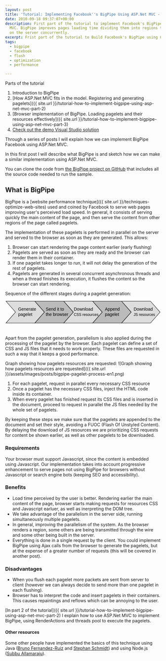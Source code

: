 ```yaml
---
layout: post
title: 'Tutorial: Implementing Facebook''s BigPipe Using ASP.Net MVC - Part 1'
date: 2010-09-18 09:37:07+00:00
description: First part of the tutorial to implement Facebook's BigPipe using ASP.Net
  MVC. BigPipe improves pages loading time dividing them into regions that are generated
  on the server concurrently.
excerpt: Frist part of the tutorial to Build Facebook's BigPipe using C#. Source code to make pagelets and achieve delayed parallel execution in an ASP.Net MVC website.
tags:
  - bigpipe
  - facebook
  - flush
  - optimization
  - performance

---
```


Parts of the tutorial

1.  Introduction to BigPipe
2.  [How ASP.Net MVC fits in the model. Registering and generating
    pagelets]({{ site.url }}/tutorial-how-to-implement-bigpipe-using-asp-net-mvc-part-2)
3.  [Browser implementation of BigPipe. Loading pagelets and their
    resources effectively]({{ site.url }}/tutorial-how-to-implement-bigpipe-using-asp-net-mvc-part-3)
4.  [Check out the demo Visual Studio solution](https://github.com/JMPerez/BigPipe)

Through a series of posts I will explain how we can implement BigPipe Facebook using ASP.Net MVC.

In this first post I will describe what BigPipe is and sketch how we can make a similar implementation using ASP.Net MVC.

You can clone the code from [the BigPipe project on GitHub](https://github.com/JMPerez/BigPipe)  that includes all the source code needed to run the sample.

## What is BigPipe
BigPipe is a [website performance technique]({{ site.url }}/techniques-optimize-web-sites) used and coined by Facebook to serve web pages improving user's perceived load speed. In general, it consists of serving quickly the main content of the page, and then serve the content from other regions of the page called pagelets.

The implementation of these pagelets is performed in parallel on the server and served to the browser as soon as they are generated. This allows:

1.  Browser can start rendering the page content earlier (early
    flushing)
2.  Pagelets are served as soon as they are ready and the browser can
    render them in their container.
3.  If one pagelet takes longer to run, it will not delay the generation
    of the rest of pagelets.
4.  Pagelets are generated in several concurrent asynchronous threads
    and when a thread finishes its execution, it flushes the content so
    the browser can start rendering.

Sequence of the different stages during a pagelet generation:

<div class="svg-container"><svg xmlns="http://www.w3.org/2000/svg" viewBox="0 0 721 106" style="max-height: 106px; margin-bottom: 5%;">
 <g>
  <title>Sequence of the different stages during a pagelet generation</title>
  <path id="svg_6" d="m3.519989,3.55249l133.499985,0l44.500015,50.499496l-44.500015,50.500504l-133.499985,0l44.5,-50.500504l-44.5,-50.499496z" stroke-opacity="null" stroke-width="1.5" stroke="#000" fill="#DDDDDD"></path>
  <text xml:space="preserve" text-anchor="left" font-family="Helvetica, Arial, sans-serif" font-size="20" id="svg_7" y="47" x="60" fill-opacity="null" stroke-opacity="null" stroke-width="0" stroke="#000" fill="#000000">Generate</text>
  <text xml:space="preserve" text-anchor="left" font-family="Helvetica, Arial, sans-serif" font-size="20" id="svg_8" y="71" x="60" fill-opacity="null" stroke-opacity="null" stroke-width="0" stroke="#000" fill="#000000">pagelet</text>
  <path id="svg_9" d="m137.519989,3.55249l133.5,0l44.5,50.499496l-44.5,50.500504l-133.5,0l44.5,-50.500504l-44.5,-50.499496z" stroke-opacity="null" stroke-width="1.5" stroke="#000" fill="#BBBBBB"></path>
  <text xml:space="preserve" text-anchor="left" font-family="Helvetica, Arial, sans-serif" font-size="20" id="svg_10" y="47" x="188" fill-opacity="null" stroke-opacity="null" stroke-width="0" stroke="#000" fill="#000000">Send it to</text>
  <text xml:space="preserve" text-anchor="left" font-family="Helvetica, Arial, sans-serif" font-size="20" id="svg_11" y="71" x="188" fill-opacity="null" stroke-opacity="null" stroke-width="0" stroke="#000" fill="#000000">the browser</text>
  <path id="svg_12" d="m271.519989,3.55249l133.5,0l44.499969,50.499496l-44.499969,50.500504l-133.5,0l44.5,-50.500504l-44.5,-50.499496z" stroke-opacity="null" stroke-width="1.5" stroke="#000" fill="#DDDDDD"></path>
  <text xml:space="preserve" text-anchor="left" font-family="Helvetica, Arial, sans-serif" font-size="20" id="svg_13" y="47" x="318" fill-opacity="null" stroke-opacity="null" stroke-width="0" stroke="#000" fill="#000000">Download</text>
  <text xml:space="preserve" text-anchor="left" font-family="Helvetica, Arial, sans-serif" font-size="17" id="svg_14" y="71" x="318" fill-opacity="null" stroke-opacity="null" stroke-width="0" stroke="#000" fill="#000000">CSS resources</text>
  <path id="svg_15" d="m405.519989,3.55249l133.500031,0l44.499939,50.499496l-44.499939,50.500504l-133.500031,0l44.5,-50.500504l-44.5,-50.499496z" stroke-opacity="null" stroke-width="1.5" stroke="#000" fill="#BBBBBB"></path>
  <text xml:space="preserve" text-anchor="left" font-family="Helvetica, Arial, sans-serif" font-size="20" id="svg_16" y="47" x="462" fill-opacity="null" stroke-opacity="null" stroke-width="0" stroke="#000" fill="#000000">Append</text>
  <text xml:space="preserve" text-anchor="left" font-family="Helvetica, Arial, sans-serif" font-size="20" id="svg_17" y="71" x="462" fill-opacity="null" stroke-opacity="null" stroke-width="0" stroke="#000" fill="#000000">pagelet</text>
  <path id="svg_18" d="m539.519958,3.55249l133.500061,0l44.499939,50.499496l-44.499939,50.500504l-133.500061,0l44.500061,-50.500504l-44.500061,-50.499496z" stroke-opacity="null" stroke-width="1.5" stroke="#000" fill="#DDDDDD"></path>
  <text xml:space="preserve" text-anchor="left" font-family="Helvetica, Arial, sans-serif" font-size="20" id="svg_19" y="47" x="595" fill-opacity="null" stroke-opacity="null" stroke-width="0" stroke="#000" fill="#000000">Download</text>
  <text xml:space="preserve" text-anchor="left" font-family="Helvetica, Arial, sans-serif" font-size="17" id="svg_20" y="71" x="595" fill-opacity="null" stroke-opacity="null" stroke-width="0" stroke="#000" fill="#000000">JS resources</text>
 </g>
</svg></div>

Apart from the pagelet generation, parallelism is also applied during the processing of the pagelet by the browser. Each pagelet can define a set of CSS and JS files that it needs to work properly. These files are requested in such a way that it keeps a good performance.

Graph showing how pagelets resources are requested:
![Graph showing how pagelets resources are requested]({{ site.url }}/assets/images/posts/bigpipe-pagelet-process-en1.png)

1.  For each pagelet, request in parallel every necessary CSS resource
2.  Once a pagelet has the necessary CSS files, inject the HTML code
    inside its container.
3.  When every pagelet has finished request its CSS files and is
    inserted in the document, proceed to request in parallel the JS
    files needed by the whole set of pagelets.

By keeping these steps we make sure that the pagelets are appended to
the document and set their style, avoiding a FUOC (Flash Of Unstyled
Content). By delaying the download of JS resources we are prioritizing
CSS requests for content be shown earlier, as well as other pagelets to
be downloaded.

### Requirements

Your browser must support Javascript, since the content is embedded
using Javascript. Our implementation takes into account progressive
enhancement to serve pages not using BigPipe for browsers without
Javascript or search engine bots (keeping SEO and accessibility).

### Benefits

-   Load time perceived by the user is better. Rendering earlier the
    main content of the page, browser starts making requests for
    resources CSS and Javascript earluer, as well as inerpreting the DOM
    tree.
-   We take advantage of the parallelism in the server side,  running
    simultaneously multiple pagelets.
-   In general, improving the parallelism of the system. As the browser
    renders a region, some others are being transmitted through the wire
    and some other being built in the server.
-   Everything is done in a single request by the client. You could
    implement BigPipe using Ajax calls from the browser to generate the
    pagelets, but at the expense of a greater number of requests (this
    will be covered in another post).

### Disadvantages

-   When you flush each pagelet more packets are sent from server to
    client (however we can always decide to send more than one pagelet
    in each flushing).
-   Browser has to interpret the code and insert pagelets in their
    containers. This causes repaintings and reflows which can be
    annoying to the user.

[In part 2 of the tutorial]({{ site.url }}/tutorial-how-to-implement-bigpipe-using-asp-net-mvc-part-2) I explain how to use ASP.Net MVC to implement BigPipe, using RenderActions and threads pool to execute the pagelets.

#### Other resources

Some other people have implemented the basics of this technique using Java ([Bruno Fernandez-Ruiz](http://www.olympum.com/java/facebook-bigpipe-in-an-async-servlet/) and [Stephan Schmidt](http://codemonkeyism.com/facebook-bigpipe-java/)) and using Node.js ([Subbu Allamaraju](http://www.subbu.org/blog/2010/07/bigpipe-done-in-node-js)).
